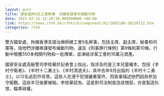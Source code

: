 ```yaml
---
layout: post
title: 國安處拘5名工會幹事　涉嫌串謀發布煽動刊物
date: 2021-07-22 22:28:58.000000000 +08:00
link: https://news.rthk.hk/rthk/ch/component/k2/1602100-20210722.htm
categories: rthk
---
```


警方國安處，拘捕香港言語治療師總工會5名幹事，包括主席、副主席、秘書和司庫等，指他們涉嫌串謀發布煽動刊物，違反《刑事罪行條例》第9條和第10條，行動中檢獲550本相關刊物和一批傳單，並凍結涉案工會約16萬元資產。

國家安全處高級警司李桂華於記者會上指出，指涉及的是三本兒童繪本，包括《羊村守衛者》、《羊村十二勇士》、《羊村清道夫》，其中去年9月出版的《羊村十二勇士》，以12名逃犯作背景，這些人在港干犯很嚴重案件，而故事描述他們因為參加守衛戰，這些羊日後要被殺。李桂華認為，這是對司法制度造成憎惡，亦是製造仇恨，瞄準政權。

